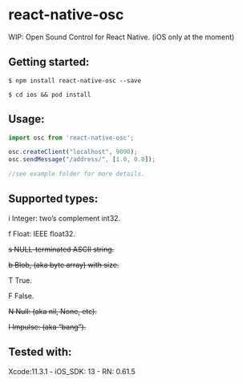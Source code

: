 # react-native-osc

WIP: Open Sound Control for React Native. (iOS only at the moment)

## Getting started:

`$ npm install react-native-osc --save`

`$ cd ios && pod install`

## Usage:
```javascript
import osc from 'react-native-osc';

osc.createClient("localhost", 9090);
osc.sendMessage("/address/", [1.0, 0.0]);

//see example folder for more details.
```

## Supported types:

i Integer: two’s complement int32.

f Float: IEEE float32.

~~s NULL-terminated ASCII string.~~

~~b Blob, (aka byte array) with size.~~

T True.

F False.

~~N Null: (aka nil, None, etc).~~

~~I Impulse: (aka “bang”).~~

## Tested with:

Xcode:11.3.1 - iOS_SDK: 13 - RN: 0.61.5




